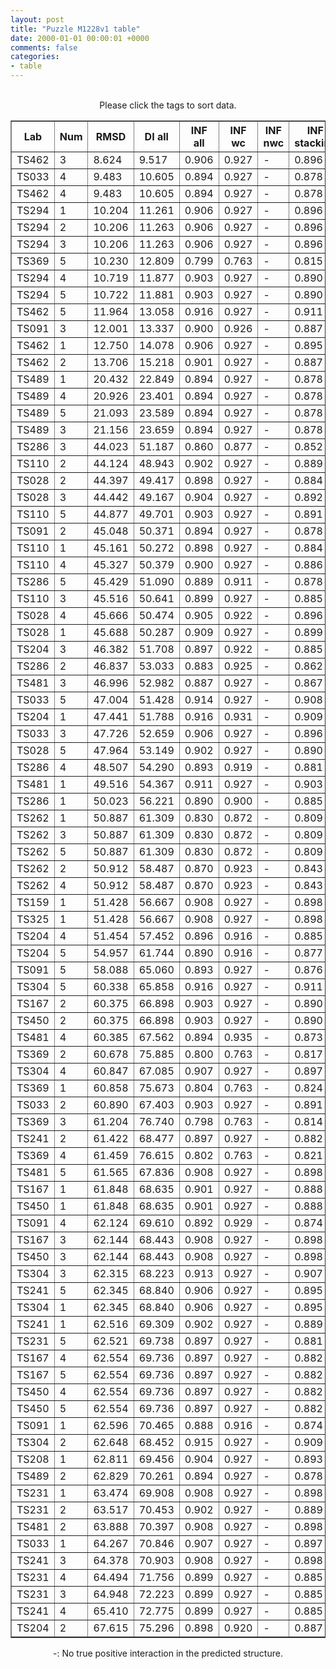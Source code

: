 ```yaml
---
layout: post
title: "Puzzle M1228v1 table"
date: 2000-01-01 00:00:01 +0000
comments: false
categories: 
- table
---
```


<script src="{{ root_url }}/javascripts/sorttable.js"></script>
<script>
    window.onload = function() {
        (document.getElementsByTagName( 'th' )[1]).click();
    };
</script>
<br/>
<div align="center">
Please click the tags to sort data.<br/>
<table class="sortable" border=1>
  <tr>
    <th>Lab</th>
    <th>Num</th>
    <th>RMSD</th>
    <th>DI all</th>
    <th>INF all</th>
    <th>INF wc</th>
    <th>INF nwc</th>
    <th>INF stacking</th>
    <th>Clash Score</th>
    <th>P-value</th>
    <th>mcq</th>
    <th>TM-score</th>
    <th>best sol.</th>
    <th>Detail</th>
  </tr>
  <tr><td>TS462</td><td>3</td><td>8.624</td><td>9.517</td><td>0.906</td><td>0.927</td><td>-</td><td>0.896</td><td>10000000000000000159028911097599180468360808563945281389781327557747838772170381060813469985856815104.000</td><td>0.00e+00</td><td>27.86</td><td>0.2810</td><td>1</td><td><a href='/show/index.html?id=M1228v1_TS462_3'>-></a></td></tr>
<tr><td>TS033</td><td>4</td><td>9.483</td><td>10.605</td><td>0.894</td><td>0.927</td><td>-</td><td>0.878</td><td>10000000000000000159028911097599180468360808563945281389781327557747838772170381060813469985856815104.000</td><td>0.00e+00</td><td>26.58</td><td>0.2550</td><td>1</td><td><a href='/show/index.html?id=M1228v1_TS033_4'>-></a></td></tr>
<tr><td>TS462</td><td>4</td><td>9.483</td><td>10.605</td><td>0.894</td><td>0.927</td><td>-</td><td>0.878</td><td>10000000000000000159028911097599180468360808563945281389781327557747838772170381060813469985856815104.000</td><td>0.00e+00</td><td>26.58</td><td>0.2540</td><td>1</td><td><a href='/show/index.html?id=M1228v1_TS462_4'>-></a></td></tr>
<tr><td>TS294</td><td>1</td><td>10.204</td><td>11.261</td><td>0.906</td><td>0.927</td><td>-</td><td>0.896</td><td>10000000000000000159028911097599180468360808563945281389781327557747838772170381060813469985856815104.000</td><td>0.00e+00</td><td>26.61</td><td>0.2920</td><td>1</td><td><a href='/show/index.html?id=M1228v1_TS294_1'>-></a></td></tr>
<tr><td>TS294</td><td>2</td><td>10.206</td><td>11.263</td><td>0.906</td><td>0.927</td><td>-</td><td>0.896</td><td>10000000000000000159028911097599180468360808563945281389781327557747838772170381060813469985856815104.000</td><td>0.00e+00</td><td>26.60</td><td>0.2910</td><td>1</td><td><a href='/show/index.html?id=M1228v1_TS294_2'>-></a></td></tr>
<tr><td>TS294</td><td>3</td><td>10.206</td><td>11.263</td><td>0.906</td><td>0.927</td><td>-</td><td>0.896</td><td>10000000000000000159028911097599180468360808563945281389781327557747838772170381060813469985856815104.000</td><td>0.00e+00</td><td>26.60</td><td>0.2910</td><td>1</td><td><a href='/show/index.html?id=M1228v1_TS294_3'>-></a></td></tr>
<tr><td>TS369</td><td>5</td><td>10.230</td><td>12.809</td><td>0.799</td><td>0.763</td><td>-</td><td>0.815</td><td>10000000000000000159028911097599180468360808563945281389781327557747838772170381060813469985856815104.000</td><td>0.00e+00</td><td>27.05</td><td>0.3140</td><td>1</td><td><a href='/show/index.html?id=M1228v1_TS369_5'>-></a></td></tr>
<tr><td>TS294</td><td>4</td><td>10.719</td><td>11.877</td><td>0.903</td><td>0.927</td><td>-</td><td>0.890</td><td>10000000000000000159028911097599180468360808563945281389781327557747838772170381060813469985856815104.000</td><td>0.00e+00</td><td>27.07</td><td>0.2750</td><td>1</td><td><a href='/show/index.html?id=M1228v1_TS294_4'>-></a></td></tr>
<tr><td>TS294</td><td>5</td><td>10.722</td><td>11.881</td><td>0.903</td><td>0.927</td><td>-</td><td>0.890</td><td>10000000000000000159028911097599180468360808563945281389781327557747838772170381060813469985856815104.000</td><td>0.00e+00</td><td>27.06</td><td>0.2750</td><td>1</td><td><a href='/show/index.html?id=M1228v1_TS294_5'>-></a></td></tr>
<tr><td>TS462</td><td>5</td><td>11.964</td><td>13.058</td><td>0.916</td><td>0.927</td><td>-</td><td>0.911</td><td>10000000000000000159028911097599180468360808563945281389781327557747838772170381060813469985856815104.000</td><td>0.00e+00</td><td>27.64</td><td>0.3300</td><td>1</td><td><a href='/show/index.html?id=M1228v1_TS462_5'>-></a></td></tr>
<tr><td>TS091</td><td>3</td><td>12.001</td><td>13.337</td><td>0.900</td><td>0.926</td><td>-</td><td>0.887</td><td>10000000000000000159028911097599180468360808563945281389781327557747838772170381060813469985856815104.000</td><td>0.00e+00</td><td>25.92</td><td>0.2520</td><td>1</td><td><a href='/show/index.html?id=M1228v1_TS091_3'>-></a></td></tr>
<tr><td>TS462</td><td>1</td><td>12.750</td><td>14.078</td><td>0.906</td><td>0.927</td><td>-</td><td>0.895</td><td>10000000000000000159028911097599180468360808563945281389781327557747838772170381060813469985856815104.000</td><td>0.00e+00</td><td>26.65</td><td>0.2930</td><td>1</td><td><a href='/show/index.html?id=M1228v1_TS462_1'>-></a></td></tr>
<tr><td>TS462</td><td>2</td><td>13.706</td><td>15.218</td><td>0.901</td><td>0.927</td><td>-</td><td>0.887</td><td>10000000000000000159028911097599180468360808563945281389781327557747838772170381060813469985856815104.000</td><td>0.00e+00</td><td>26.67</td><td>0.3290</td><td>1</td><td><a href='/show/index.html?id=M1228v1_TS462_2'>-></a></td></tr>
<tr><td>TS489</td><td>1</td><td>20.432</td><td>22.849</td><td>0.894</td><td>0.927</td><td>-</td><td>0.878</td><td>10000000000000000159028911097599180468360808563945281389781327557747838772170381060813469985856815104.000</td><td>0.00e+00</td><td>26.72</td><td>0.3130</td><td>1</td><td><a href='/show/index.html?id=M1228v1_TS489_1'>-></a></td></tr>
<tr><td>TS489</td><td>4</td><td>20.926</td><td>23.401</td><td>0.894</td><td>0.927</td><td>-</td><td>0.878</td><td>10000000000000000159028911097599180468360808563945281389781327557747838772170381060813469985856815104.000</td><td>0.00e+00</td><td>26.72</td><td>0.3130</td><td>1</td><td><a href='/show/index.html?id=M1228v1_TS489_4'>-></a></td></tr>
<tr><td>TS489</td><td>5</td><td>21.093</td><td>23.589</td><td>0.894</td><td>0.927</td><td>-</td><td>0.878</td><td>10000000000000000159028911097599180468360808563945281389781327557747838772170381060813469985856815104.000</td><td>0.00e+00</td><td>26.72</td><td>0.3130</td><td>1</td><td><a href='/show/index.html?id=M1228v1_TS489_5'>-></a></td></tr>
<tr><td>TS489</td><td>3</td><td>21.156</td><td>23.659</td><td>0.894</td><td>0.927</td><td>-</td><td>0.878</td><td>10000000000000000159028911097599180468360808563945281389781327557747838772170381060813469985856815104.000</td><td>0.00e+00</td><td>26.72</td><td>0.3130</td><td>1</td><td><a href='/show/index.html?id=M1228v1_TS489_3'>-></a></td></tr>
<tr><td>TS286</td><td>3</td><td>44.023</td><td>51.187</td><td>0.860</td><td>0.877</td><td>-</td><td>0.852</td><td>10000000000000000159028911097599180468360808563945281389781327557747838772170381060813469985856815104.000</td><td>3.79e-02</td><td>28.89</td><td>0.2380</td><td>1</td><td><a href='/show/index.html?id=M1228v1_TS286_3'>-></a></td></tr>
<tr><td>TS110</td><td>2</td><td>44.124</td><td>48.943</td><td>0.902</td><td>0.927</td><td>-</td><td>0.889</td><td>10000000000000000159028911097599180468360808563945281389781327557747838772170381060813469985856815104.000</td><td>4.28e-02</td><td>27.10</td><td>0.2640</td><td>1</td><td><a href='/show/index.html?id=M1228v1_TS110_2'>-></a></td></tr>
<tr><td>TS028</td><td>2</td><td>44.397</td><td>49.417</td><td>0.898</td><td>0.927</td><td>-</td><td>0.884</td><td>10000000000000000159028911097599180468360808563945281389781327557747838772170381060813469985856815104.000</td><td>5.85e-02</td><td>27.52</td><td>0.3160</td><td>1</td><td><a href='/show/index.html?id=M1228v1_TS028_2'>-></a></td></tr>
<tr><td>TS028</td><td>3</td><td>44.442</td><td>49.167</td><td>0.904</td><td>0.927</td><td>-</td><td>0.892</td><td>10000000000000000159028911097599180468360808563945281389781327557747838772170381060813469985856815104.000</td><td>6.15e-02</td><td>27.40</td><td>0.2970</td><td>1</td><td><a href='/show/index.html?id=M1228v1_TS028_3'>-></a></td></tr>
<tr><td>TS110</td><td>5</td><td>44.877</td><td>49.701</td><td>0.903</td><td>0.927</td><td>-</td><td>0.891</td><td>10000000000000000159028911097599180468360808563945281389781327557747838772170381060813469985856815104.000</td><td>9.67e-02</td><td>26.63</td><td>0.3290</td><td>1</td><td><a href='/show/index.html?id=M1228v1_TS110_5'>-></a></td></tr>
<tr><td>TS091</td><td>2</td><td>45.048</td><td>50.371</td><td>0.894</td><td>0.927</td><td>-</td><td>0.878</td><td>10000000000000000159028911097599180468360808563945281389781327557747838772170381060813469985856815104.000</td><td>1.14e-01</td><td>27.02</td><td>0.3270</td><td>1</td><td><a href='/show/index.html?id=M1228v1_TS091_2'>-></a></td></tr>
<tr><td>TS110</td><td>1</td><td>45.161</td><td>50.272</td><td>0.898</td><td>0.927</td><td>-</td><td>0.884</td><td>10000000000000000159028911097599180468360808563945281389781327557747838772170381060813469985856815104.000</td><td>1.27e-01</td><td>26.99</td><td>0.2930</td><td>1</td><td><a href='/show/index.html?id=M1228v1_TS110_1'>-></a></td></tr>
<tr><td>TS110</td><td>4</td><td>45.327</td><td>50.379</td><td>0.900</td><td>0.927</td><td>-</td><td>0.886</td><td>10000000000000000159028911097599180468360808563945281389781327557747838772170381060813469985856815104.000</td><td>1.47e-01</td><td>26.87</td><td>0.2670</td><td>1</td><td><a href='/show/index.html?id=M1228v1_TS110_4'>-></a></td></tr>
<tr><td>TS286</td><td>5</td><td>45.429</td><td>51.090</td><td>0.889</td><td>0.911</td><td>-</td><td>0.878</td><td>10000000000000000159028911097599180468360808563945281389781327557747838772170381060813469985856815104.000</td><td>1.60e-01</td><td>28.08</td><td>0.2670</td><td>1</td><td><a href='/show/index.html?id=M1228v1_TS286_5'>-></a></td></tr>
<tr><td>TS110</td><td>3</td><td>45.516</td><td>50.641</td><td>0.899</td><td>0.927</td><td>-</td><td>0.885</td><td>10000000000000000159028911097599180468360808563945281389781327557747838772170381060813469985856815104.000</td><td>1.72e-01</td><td>26.34</td><td>0.2590</td><td>1</td><td><a href='/show/index.html?id=M1228v1_TS110_3'>-></a></td></tr>
<tr><td>TS028</td><td>4</td><td>45.666</td><td>50.474</td><td>0.905</td><td>0.922</td><td>-</td><td>0.896</td><td>10000000000000000159028911097599180468360808563945281389781327557747838772170381060813469985856815104.000</td><td>1.94e-01</td><td>26.37</td><td>0.2970</td><td>1</td><td><a href='/show/index.html?id=M1228v1_TS028_4'>-></a></td></tr>
<tr><td>TS028</td><td>1</td><td>45.688</td><td>50.287</td><td>0.909</td><td>0.927</td><td>-</td><td>0.899</td><td>10000000000000000159028911097599180468360808563945281389781327557747838772170381060813469985856815104.000</td><td>1.98e-01</td><td>26.88</td><td>0.2690</td><td>1</td><td><a href='/show/index.html?id=M1228v1_TS028_1'>-></a></td></tr>
<tr><td>TS204</td><td>3</td><td>46.382</td><td>51.708</td><td>0.897</td><td>0.922</td><td>-</td><td>0.885</td><td>10000000000000000159028911097599180468360808563945281389781327557747838772170381060813469985856815104.000</td><td>3.21e-01</td><td>25.72</td><td>0.2680</td><td>1</td><td><a href='/show/index.html?id=M1228v1_TS204_3'>-></a></td></tr>
<tr><td>TS286</td><td>2</td><td>46.837</td><td>53.033</td><td>0.883</td><td>0.925</td><td>-</td><td>0.862</td><td>10000000000000000159028911097599180468360808563945281389781327557747838772170381060813469985856815104.000</td><td>4.16e-01</td><td>27.30</td><td>0.2530</td><td>1</td><td><a href='/show/index.html?id=M1228v1_TS286_2'>-></a></td></tr>
<tr><td>TS481</td><td>3</td><td>46.996</td><td>52.982</td><td>0.887</td><td>0.927</td><td>-</td><td>0.867</td><td>10000000000000000159028911097599180468360808563945281389781327557747838772170381060813469985856815104.000</td><td>4.51e-01</td><td>26.70</td><td>0.2920</td><td>1</td><td><a href='/show/index.html?id=M1228v1_TS481_3'>-></a></td></tr>
<tr><td>TS033</td><td>5</td><td>47.004</td><td>51.428</td><td>0.914</td><td>0.927</td><td>-</td><td>0.908</td><td>10000000000000000159028911097599180468360808563945281389781327557747838772170381060813469985856815104.000</td><td>4.53e-01</td><td>26.66</td><td>0.2950</td><td>1</td><td><a href='/show/index.html?id=M1228v1_TS033_5'>-></a></td></tr>
<tr><td>TS204</td><td>1</td><td>47.441</td><td>51.788</td><td>0.916</td><td>0.931</td><td>-</td><td>0.909</td><td>10000000000000000159028911097599180468360808563945281389781327557747838772170381060813469985856815104.000</td><td>5.49e-01</td><td>25.91</td><td>0.2500</td><td>1</td><td><a href='/show/index.html?id=M1228v1_TS204_1'>-></a></td></tr>
<tr><td>TS033</td><td>3</td><td>47.726</td><td>52.659</td><td>0.906</td><td>0.927</td><td>-</td><td>0.896</td><td>10000000000000000159028911097599180468360808563945281389781327557747838772170381060813469985856815104.000</td><td>6.11e-01</td><td>27.17</td><td>0.2760</td><td>1</td><td><a href='/show/index.html?id=M1228v1_TS033_3'>-></a></td></tr>
<tr><td>TS028</td><td>5</td><td>47.964</td><td>53.149</td><td>0.902</td><td>0.927</td><td>-</td><td>0.890</td><td>10000000000000000159028911097599180468360808563945281389781327557747838772170381060813469985856815104.000</td><td>6.61e-01</td><td>26.13</td><td>0.2660</td><td>1</td><td><a href='/show/index.html?id=M1228v1_TS028_5'>-></a></td></tr>
<tr><td>TS286</td><td>4</td><td>48.507</td><td>54.290</td><td>0.893</td><td>0.919</td><td>-</td><td>0.881</td><td>10000000000000000159028911097599180468360808563945281389781327557747838772170381060813469985856815104.000</td><td>7.63e-01</td><td>28.89</td><td>0.2850</td><td>1</td><td><a href='/show/index.html?id=M1228v1_TS286_4'>-></a></td></tr>
<tr><td>TS481</td><td>1</td><td>49.516</td><td>54.367</td><td>0.911</td><td>0.927</td><td>-</td><td>0.903</td><td>10000000000000000159028911097599180468360808563945281389781327557747838772170381060813469985856815104.000</td><td>8.99e-01</td><td>26.95</td><td>0.2580</td><td>1</td><td><a href='/show/index.html?id=M1228v1_TS481_1'>-></a></td></tr>
<tr><td>TS286</td><td>1</td><td>50.023</td><td>56.221</td><td>0.890</td><td>0.900</td><td>-</td><td>0.885</td><td>10000000000000000159028911097599180468360808563945281389781327557747838772170381060813469985856815104.000</td><td>9.40e-01</td><td>29.55</td><td>0.2680</td><td>1</td><td><a href='/show/index.html?id=M1228v1_TS286_1'>-></a></td></tr>
<tr><td>TS262</td><td>1</td><td>50.887</td><td>61.309</td><td>0.830</td><td>0.872</td><td>-</td><td>0.809</td><td>10000000000000000159028911097599180468360808563945281389781327557747838772170381060813469985856815104.000</td><td>9.79e-01</td><td>29.84</td><td>0.1990</td><td>1</td><td><a href='/show/index.html?id=M1228v1_TS262_1'>-></a></td></tr>
<tr><td>TS262</td><td>3</td><td>50.887</td><td>61.309</td><td>0.830</td><td>0.872</td><td>-</td><td>0.809</td><td>10000000000000000159028911097599180468360808563945281389781327557747838772170381060813469985856815104.000</td><td>9.79e-01</td><td>29.84</td><td>0.1990</td><td>1</td><td><a href='/show/index.html?id=M1228v1_TS262_3'>-></a></td></tr>
<tr><td>TS262</td><td>5</td><td>50.887</td><td>61.309</td><td>0.830</td><td>0.872</td><td>-</td><td>0.809</td><td>10000000000000000159028911097599180468360808563945281389781327557747838772170381060813469985856815104.000</td><td>9.79e-01</td><td>29.84</td><td>0.1990</td><td>1</td><td><a href='/show/index.html?id=M1228v1_TS262_5'>-></a></td></tr>
<tr><td>TS262</td><td>2</td><td>50.912</td><td>58.487</td><td>0.870</td><td>0.923</td><td>-</td><td>0.843</td><td>10000000000000000159028911097599180468360808563945281389781327557747838772170381060813469985856815104.000</td><td>9.80e-01</td><td>29.02</td><td>0.2250</td><td>1</td><td><a href='/show/index.html?id=M1228v1_TS262_2'>-></a></td></tr>
<tr><td>TS262</td><td>4</td><td>50.912</td><td>58.487</td><td>0.870</td><td>0.923</td><td>-</td><td>0.843</td><td>10000000000000000159028911097599180468360808563945281389781327557747838772170381060813469985856815104.000</td><td>9.80e-01</td><td>29.02</td><td>0.2250</td><td>1</td><td><a href='/show/index.html?id=M1228v1_TS262_4'>-></a></td></tr>
<tr><td>TS159</td><td>1</td><td>51.428</td><td>56.667</td><td>0.908</td><td>0.927</td><td>-</td><td>0.898</td><td>10000000000000000159028911097599180468360808563945281389781327557747838772170381060813469985856815104.000</td><td>9.90e-01</td><td>26.31</td><td>0.2960</td><td>1</td><td><a href='/show/index.html?id=M1228v1_TS159_1'>-></a></td></tr>
<tr><td>TS325</td><td>1</td><td>51.428</td><td>56.667</td><td>0.908</td><td>0.927</td><td>-</td><td>0.898</td><td>10000000000000000159028911097599180468360808563945281389781327557747838772170381060813469985856815104.000</td><td>9.90e-01</td><td>26.31</td><td>0.2960</td><td>1</td><td><a href='/show/index.html?id=M1228v1_TS325_1'>-></a></td></tr>
<tr><td>TS204</td><td>4</td><td>51.454</td><td>57.452</td><td>0.896</td><td>0.916</td><td>-</td><td>0.885</td><td>10000000000000000159028911097599180468360808563945281389781327557747838772170381060813469985856815104.000</td><td>9.91e-01</td><td>25.45</td><td>0.2720</td><td>1</td><td><a href='/show/index.html?id=M1228v1_TS204_4'>-></a></td></tr>
<tr><td>TS204</td><td>5</td><td>54.957</td><td>61.744</td><td>0.890</td><td>0.916</td><td>-</td><td>0.877</td><td>10000000000000000159028911097599180468360808563945281389781327557747838772170381060813469985856815104.000</td><td>1.00e+00</td><td>25.98</td><td>0.2540</td><td>1</td><td><a href='/show/index.html?id=M1228v1_TS204_5'>-></a></td></tr>
<tr><td>TS091</td><td>5</td><td>58.088</td><td>65.060</td><td>0.893</td><td>0.927</td><td>-</td><td>0.876</td><td>10000000000000000159028911097599180468360808563945281389781327557747838772170381060813469985856815104.000</td><td>1.00e+00</td><td>26.84</td><td>0.2360</td><td>1</td><td><a href='/show/index.html?id=M1228v1_TS091_5'>-></a></td></tr>
<tr><td>TS304</td><td>5</td><td>60.338</td><td>65.858</td><td>0.916</td><td>0.927</td><td>-</td><td>0.911</td><td>10000000000000000159028911097599180468360808563945281389781327557747838772170381060813469985856815104.000</td><td>1.00e+00</td><td>26.17</td><td>0.2700</td><td>1</td><td><a href='/show/index.html?id=M1228v1_TS304_5'>-></a></td></tr>
<tr><td>TS167</td><td>2</td><td>60.375</td><td>66.898</td><td>0.903</td><td>0.927</td><td>-</td><td>0.890</td><td>10000000000000000159028911097599180468360808563945281389781327557747838772170381060813469985856815104.000</td><td>1.00e+00</td><td>26.31</td><td>0.2680</td><td>1</td><td><a href='/show/index.html?id=M1228v1_TS167_2'>-></a></td></tr>
<tr><td>TS450</td><td>2</td><td>60.375</td><td>66.898</td><td>0.903</td><td>0.927</td><td>-</td><td>0.890</td><td>10000000000000000159028911097599180468360808563945281389781327557747838772170381060813469985856815104.000</td><td>1.00e+00</td><td>26.31</td><td>0.2680</td><td>1</td><td><a href='/show/index.html?id=M1228v1_TS450_2'>-></a></td></tr>
<tr><td>TS481</td><td>4</td><td>60.385</td><td>67.562</td><td>0.894</td><td>0.935</td><td>-</td><td>0.873</td><td>10000000000000000159028911097599180468360808563945281389781327557747838772170381060813469985856815104.000</td><td>1.00e+00</td><td>26.06</td><td>0.2950</td><td>1</td><td><a href='/show/index.html?id=M1228v1_TS481_4'>-></a></td></tr>
<tr><td>TS369</td><td>2</td><td>60.678</td><td>75.885</td><td>0.800</td><td>0.763</td><td>-</td><td>0.817</td><td>10000000000000000159028911097599180468360808563945281389781327557747838772170381060813469985856815104.000</td><td>1.00e+00</td><td>26.02</td><td>0.2790</td><td>1</td><td><a href='/show/index.html?id=M1228v1_TS369_2'>-></a></td></tr>
<tr><td>TS304</td><td>4</td><td>60.847</td><td>67.085</td><td>0.907</td><td>0.927</td><td>-</td><td>0.897</td><td>10000000000000000159028911097599180468360808563945281389781327557747838772170381060813469985856815104.000</td><td>1.00e+00</td><td>26.02</td><td>0.2910</td><td>1</td><td><a href='/show/index.html?id=M1228v1_TS304_4'>-></a></td></tr>
<tr><td>TS369</td><td>1</td><td>60.858</td><td>75.673</td><td>0.804</td><td>0.763</td><td>-</td><td>0.824</td><td>10000000000000000159028911097599180468360808563945281389781327557747838772170381060813469985856815104.000</td><td>1.00e+00</td><td>26.70</td><td>0.2660</td><td>1</td><td><a href='/show/index.html?id=M1228v1_TS369_1'>-></a></td></tr>
<tr><td>TS033</td><td>2</td><td>60.890</td><td>67.403</td><td>0.903</td><td>0.927</td><td>-</td><td>0.891</td><td>10000000000000000159028911097599180468360808563945281389781327557747838772170381060813469985856815104.000</td><td>1.00e+00</td><td>26.52</td><td>0.3040</td><td>1</td><td><a href='/show/index.html?id=M1228v1_TS033_2'>-></a></td></tr>
<tr><td>TS369</td><td>3</td><td>61.204</td><td>76.740</td><td>0.798</td><td>0.763</td><td>-</td><td>0.814</td><td>10000000000000000159028911097599180468360808563945281389781327557747838772170381060813469985856815104.000</td><td>1.00e+00</td><td>26.50</td><td>0.2640</td><td>1</td><td><a href='/show/index.html?id=M1228v1_TS369_3'>-></a></td></tr>
<tr><td>TS241</td><td>2</td><td>61.422</td><td>68.477</td><td>0.897</td><td>0.927</td><td>-</td><td>0.882</td><td>10000000000000000159028911097599180468360808563945281389781327557747838772170381060813469985856815104.000</td><td>1.00e+00</td><td>26.33</td><td>0.3210</td><td>1</td><td><a href='/show/index.html?id=M1228v1_TS241_2'>-></a></td></tr>
<tr><td>TS369</td><td>4</td><td>61.459</td><td>76.615</td><td>0.802</td><td>0.763</td><td>-</td><td>0.821</td><td>10000000000000000159028911097599180468360808563945281389781327557747838772170381060813469985856815104.000</td><td>1.00e+00</td><td>26.53</td><td>0.2480</td><td>1</td><td><a href='/show/index.html?id=M1228v1_TS369_4'>-></a></td></tr>
<tr><td>TS481</td><td>5</td><td>61.565</td><td>67.836</td><td>0.908</td><td>0.927</td><td>-</td><td>0.898</td><td>10000000000000000159028911097599180468360808563945281389781327557747838772170381060813469985856815104.000</td><td>1.00e+00</td><td>27.50</td><td>0.2930</td><td>1</td><td><a href='/show/index.html?id=M1228v1_TS481_5'>-></a></td></tr>
<tr><td>TS167</td><td>1</td><td>61.848</td><td>68.635</td><td>0.901</td><td>0.927</td><td>-</td><td>0.888</td><td>10000000000000000159028911097599180468360808563945281389781327557747838772170381060813469985856815104.000</td><td>1.00e+00</td><td>26.80</td><td>0.3160</td><td>1</td><td><a href='/show/index.html?id=M1228v1_TS167_1'>-></a></td></tr>
<tr><td>TS450</td><td>1</td><td>61.848</td><td>68.635</td><td>0.901</td><td>0.927</td><td>-</td><td>0.888</td><td>10000000000000000159028911097599180468360808563945281389781327557747838772170381060813469985856815104.000</td><td>1.00e+00</td><td>26.80</td><td>0.3160</td><td>1</td><td><a href='/show/index.html?id=M1228v1_TS450_1'>-></a></td></tr>
<tr><td>TS091</td><td>4</td><td>62.124</td><td>69.610</td><td>0.892</td><td>0.929</td><td>-</td><td>0.874</td><td>10000000000000000159028911097599180468360808563945281389781327557747838772170381060813469985856815104.000</td><td>1.00e+00</td><td>26.58</td><td>0.2320</td><td>1</td><td><a href='/show/index.html?id=M1228v1_TS091_4'>-></a></td></tr>
<tr><td>TS167</td><td>3</td><td>62.144</td><td>68.443</td><td>0.908</td><td>0.927</td><td>-</td><td>0.898</td><td>10000000000000000159028911097599180468360808563945281389781327557747838772170381060813469985856815104.000</td><td>1.00e+00</td><td>26.50</td><td>0.2730</td><td>1</td><td><a href='/show/index.html?id=M1228v1_TS167_3'>-></a></td></tr>
<tr><td>TS450</td><td>3</td><td>62.144</td><td>68.443</td><td>0.908</td><td>0.927</td><td>-</td><td>0.898</td><td>10000000000000000159028911097599180468360808563945281389781327557747838772170381060813469985856815104.000</td><td>1.00e+00</td><td>26.50</td><td>0.2730</td><td>1</td><td><a href='/show/index.html?id=M1228v1_TS450_3'>-></a></td></tr>
<tr><td>TS304</td><td>3</td><td>62.315</td><td>68.223</td><td>0.913</td><td>0.927</td><td>-</td><td>0.907</td><td>10000000000000000159028911097599180468360808563945281389781327557747838772170381060813469985856815104.000</td><td>1.00e+00</td><td>26.79</td><td>0.2840</td><td>1</td><td><a href='/show/index.html?id=M1228v1_TS304_3'>-></a></td></tr>
<tr><td>TS241</td><td>5</td><td>62.345</td><td>68.840</td><td>0.906</td><td>0.927</td><td>-</td><td>0.895</td><td>10000000000000000159028911097599180468360808563945281389781327557747838772170381060813469985856815104.000</td><td>1.00e+00</td><td>27.83</td><td>0.2670</td><td>1</td><td><a href='/show/index.html?id=M1228v1_TS241_5'>-></a></td></tr>
<tr><td>TS304</td><td>1</td><td>62.345</td><td>68.840</td><td>0.906</td><td>0.927</td><td>-</td><td>0.895</td><td>10000000000000000159028911097599180468360808563945281389781327557747838772170381060813469985856815104.000</td><td>1.00e+00</td><td>27.83</td><td>0.2670</td><td>1</td><td><a href='/show/index.html?id=M1228v1_TS304_1'>-></a></td></tr>
<tr><td>TS241</td><td>1</td><td>62.516</td><td>69.309</td><td>0.902</td><td>0.927</td><td>-</td><td>0.889</td><td>10000000000000000159028911097599180468360808563945281389781327557747838772170381060813469985856815104.000</td><td>1.00e+00</td><td>27.08</td><td>0.2720</td><td>1</td><td><a href='/show/index.html?id=M1228v1_TS241_1'>-></a></td></tr>
<tr><td>TS231</td><td>5</td><td>62.521</td><td>69.738</td><td>0.897</td><td>0.927</td><td>-</td><td>0.881</td><td>10000000000000000159028911097599180468360808563945281389781327557747838772170381060813469985856815104.000</td><td>1.00e+00</td><td>26.59</td><td>0.2870</td><td>1</td><td><a href='/show/index.html?id=M1228v1_TS231_5'>-></a></td></tr>
<tr><td>TS167</td><td>4</td><td>62.554</td><td>69.736</td><td>0.897</td><td>0.927</td><td>-</td><td>0.882</td><td>10000000000000000159028911097599180468360808563945281389781327557747838772170381060813469985856815104.000</td><td>1.00e+00</td><td>26.73</td><td>0.2830</td><td>1</td><td><a href='/show/index.html?id=M1228v1_TS167_4'>-></a></td></tr>
<tr><td>TS167</td><td>5</td><td>62.554</td><td>69.736</td><td>0.897</td><td>0.927</td><td>-</td><td>0.882</td><td>10000000000000000159028911097599180468360808563945281389781327557747838772170381060813469985856815104.000</td><td>1.00e+00</td><td>26.73</td><td>0.2830</td><td>1</td><td><a href='/show/index.html?id=M1228v1_TS167_5'>-></a></td></tr>
<tr><td>TS450</td><td>4</td><td>62.554</td><td>69.736</td><td>0.897</td><td>0.927</td><td>-</td><td>0.882</td><td>10000000000000000159028911097599180468360808563945281389781327557747838772170381060813469985856815104.000</td><td>1.00e+00</td><td>26.73</td><td>0.2830</td><td>1</td><td><a href='/show/index.html?id=M1228v1_TS450_4'>-></a></td></tr>
<tr><td>TS450</td><td>5</td><td>62.554</td><td>69.736</td><td>0.897</td><td>0.927</td><td>-</td><td>0.882</td><td>10000000000000000159028911097599180468360808563945281389781327557747838772170381060813469985856815104.000</td><td>1.00e+00</td><td>26.73</td><td>0.2830</td><td>1</td><td><a href='/show/index.html?id=M1228v1_TS450_5'>-></a></td></tr>
<tr><td>TS091</td><td>1</td><td>62.596</td><td>70.465</td><td>0.888</td><td>0.916</td><td>-</td><td>0.874</td><td>10000000000000000159028911097599180468360808563945281389781327557747838772170381060813469985856815104.000</td><td>1.00e+00</td><td>26.53</td><td>0.2250</td><td>1</td><td><a href='/show/index.html?id=M1228v1_TS091_1'>-></a></td></tr>
<tr><td>TS304</td><td>2</td><td>62.648</td><td>68.452</td><td>0.915</td><td>0.927</td><td>-</td><td>0.909</td><td>10000000000000000159028911097599180468360808563945281389781327557747838772170381060813469985856815104.000</td><td>1.00e+00</td><td>26.35</td><td>0.2860</td><td>1</td><td><a href='/show/index.html?id=M1228v1_TS304_2'>-></a></td></tr>
<tr><td>TS208</td><td>1</td><td>62.811</td><td>69.456</td><td>0.904</td><td>0.927</td><td>-</td><td>0.893</td><td>10000000000000000159028911097599180468360808563945281389781327557747838772170381060813469985856815104.000</td><td>1.00e+00</td><td>26.77</td><td>0.3180</td><td>1</td><td><a href='/show/index.html?id=M1228v1_TS208_1'>-></a></td></tr>
<tr><td>TS489</td><td>2</td><td>62.829</td><td>70.261</td><td>0.894</td><td>0.927</td><td>-</td><td>0.878</td><td>10000000000000000159028911097599180468360808563945281389781327557747838772170381060813469985856815104.000</td><td>1.00e+00</td><td>26.72</td><td>0.3130</td><td>1</td><td><a href='/show/index.html?id=M1228v1_TS489_2'>-></a></td></tr>
<tr><td>TS231</td><td>1</td><td>63.474</td><td>69.908</td><td>0.908</td><td>0.927</td><td>-</td><td>0.898</td><td>10000000000000000159028911097599180468360808563945281389781327557747838772170381060813469985856815104.000</td><td>1.00e+00</td><td>26.66</td><td>0.3050</td><td>1</td><td><a href='/show/index.html?id=M1228v1_TS231_1'>-></a></td></tr>
<tr><td>TS231</td><td>2</td><td>63.517</td><td>70.453</td><td>0.902</td><td>0.927</td><td>-</td><td>0.889</td><td>10000000000000000159028911097599180468360808563945281389781327557747838772170381060813469985856815104.000</td><td>1.00e+00</td><td>26.74</td><td>0.2900</td><td>1</td><td><a href='/show/index.html?id=M1228v1_TS231_2'>-></a></td></tr>
<tr><td>TS481</td><td>2</td><td>63.888</td><td>70.397</td><td>0.908</td><td>0.927</td><td>-</td><td>0.898</td><td>10000000000000000159028911097599180468360808563945281389781327557747838772170381060813469985856815104.000</td><td>1.00e+00</td><td>26.41</td><td>0.3180</td><td>1</td><td><a href='/show/index.html?id=M1228v1_TS481_2'>-></a></td></tr>
<tr><td>TS033</td><td>1</td><td>64.267</td><td>70.846</td><td>0.907</td><td>0.927</td><td>-</td><td>0.897</td><td>10000000000000000159028911097599180468360808563945281389781327557747838772170381060813469985856815104.000</td><td>1.00e+00</td><td>26.45</td><td>0.3030</td><td>1</td><td><a href='/show/index.html?id=M1228v1_TS033_1'>-></a></td></tr>
<tr><td>TS241</td><td>3</td><td>64.378</td><td>70.903</td><td>0.908</td><td>0.927</td><td>-</td><td>0.898</td><td>10000000000000000159028911097599180468360808563945281389781327557747838772170381060813469985856815104.000</td><td>1.00e+00</td><td>26.82</td><td>0.2840</td><td>1</td><td><a href='/show/index.html?id=M1228v1_TS241_3'>-></a></td></tr>
<tr><td>TS231</td><td>4</td><td>64.494</td><td>71.756</td><td>0.899</td><td>0.927</td><td>-</td><td>0.885</td><td>10000000000000000159028911097599180468360808563945281389781327557747838772170381060813469985856815104.000</td><td>1.00e+00</td><td>26.80</td><td>0.3060</td><td>1</td><td><a href='/show/index.html?id=M1228v1_TS231_4'>-></a></td></tr>
<tr><td>TS231</td><td>3</td><td>64.948</td><td>72.223</td><td>0.899</td><td>0.927</td><td>-</td><td>0.885</td><td>10000000000000000159028911097599180468360808563945281389781327557747838772170381060813469985856815104.000</td><td>1.00e+00</td><td>26.37</td><td>0.2940</td><td>1</td><td><a href='/show/index.html?id=M1228v1_TS231_3'>-></a></td></tr>
<tr><td>TS241</td><td>4</td><td>65.410</td><td>72.775</td><td>0.899</td><td>0.927</td><td>-</td><td>0.885</td><td>10000000000000000159028911097599180468360808563945281389781327557747838772170381060813469985856815104.000</td><td>1.00e+00</td><td>26.15</td><td>0.3180</td><td>1</td><td><a href='/show/index.html?id=M1228v1_TS241_4'>-></a></td></tr>
<tr><td>TS204</td><td>2</td><td>67.615</td><td>75.296</td><td>0.898</td><td>0.920</td><td>-</td><td>0.887</td><td>10000000000000000159028911097599180468360808563945281389781327557747838772170381060813469985856815104.000</td><td>1.00e+00</td><td>25.54</td><td>0.2570</td><td>1</td><td><a href='/show/index.html?id=M1228v1_TS204_2'>-></a></td></tr>

</table>
-: No true positive interaction in the predicted structure.
</div>

